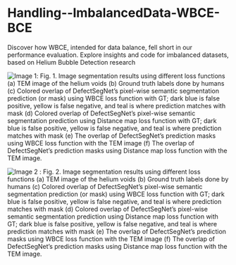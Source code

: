 # Handling--ImbalancedData-WBCE-BCE
Discover how WBCE, intended for data balance, fell short in our performance evaluation. Explore insights and code for imbalanced datasets, based on Helium Bubble Detection research

  ![Image 1](https://github.com/shradhautk/Handling--ImbalancedData-WBCE-BCE/assets/101154495/ed4eca65-b56f-4d17-880d-a63bc1008a41):    Fig. 1. Image segmentation results using different loss functions (a) TEM image of the helium voids (b) Ground truth labels done by humans (c) Colored overlap of  DefectSegNet’s pixel-wise semantic segmentation prediction (or mask) using WBCE loss function with GT; dark blue is false positive, yellow is false negative, and teal is where prediction matches with mask (d) Colored overlap of DefectSegNet’s pixel-wise semantic segmentation prediction using Distance map loss function with GT; dark blue is false positive, yellow is false negative, and teal is where prediction matches with mask (e) The overlap of DefectSegNet’s prediction masks using WBCE loss function with the TEM image (f) The overlap of DefectSegNet’s prediction masks using Distance map loss function with the TEM image.

![Image 2](https://github.com/shradhautk/Handling--ImbalancedData-WBCE-BCE/assets/101154495/16f1ec2a-b1ea-4875-853f-a0bece124c98) :     Fig. 2. Image segmentation results using different loss functions (a) TEM image of the helium voids (b) Ground truth labels done by humans (c) Colored overlap of  DefectSegNet’s pixel-wise semantic segmentation prediction (or mask) using WBCE loss function with GT; dark blue is false positive, yellow is false negative, and teal is where prediction matches with mask (d) Colored overlap of DefectSegNet’s pixel-wise semantic segmentation prediction using Distance map loss function with GT; dark blue is false positive, yellow is false negative, and teal is where prediction matches with mask (e) The overlap of DefectSegNet’s prediction masks using WBCE loss function with the TEM image (f) The overlap of DefectSegNet’s prediction masks using Distance map loss function with the TEM image.





